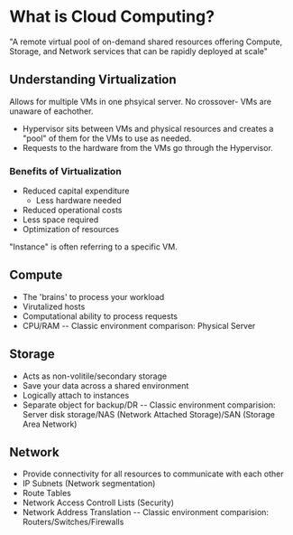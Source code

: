 # What is Cloud Computing?

"A remote virtual pool of on-demand shared resources offering Compute, Storage, and Network services that can be rapidly deployed at scale"

## Understanding Virtualization

Allows for multiple VMs in one phsyical server. No crossover- VMs are unaware of eachother.

- Hypervisor sits between VMs and physical resources and creates a "pool" of them for the VMs to use as needed.
- Requests to the hardware from the VMs go through the Hypervisor.

### Benefits of Virtualization

- Reduced capital expenditure
  - Less hardware needed
- Reduced operational costs
- Less space required
- Optimization of resources

"Instance" is often referring to a specific VM.

## Compute

- The 'brains' to process your workload
- Virutalized hosts
- Computational ability to process requests
- CPU/RAM
-- Classic environment comparison: Physical Server

## Storage

- Acts as non-volitile/secondary storage
- Save your data across a shared environment
- Logically attach to instances
- Separate object for backup/DR
-- Classic environment comparision: Server disk storage/NAS (Network Attached Storage)/SAN (Storage Area Network)

## Network

- Provide connectivity for all resources to communicate with each other
- IP Subnets (Network segmentation)
- Route Tables
- Network Access Controll Lists (Security)
- Network Address Translation
-- Classic environment comparision: Routers/Switches/Firewalls

